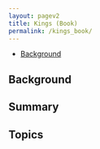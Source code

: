 ```yaml
---
layout: pagev2
title: Kings (Book)
permalink: /kings_book/
---
```

- [Background](#background)

## Background

## Summary

## Topics
